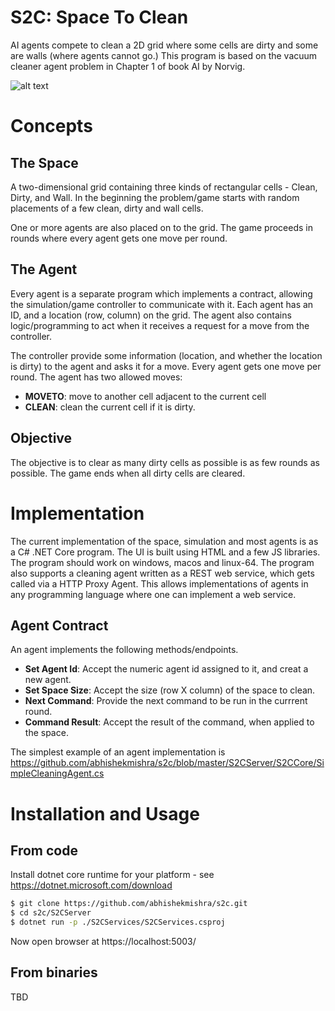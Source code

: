 # S2C: Space To Clean
AI agents compete to clean a 2D grid where some cells are dirty and some are walls (where agents cannot go.)
This program is based on the vacuum cleaner agent problem in Chapter 1 of book AI by Norvig.

![alt text](https://i.imgur.com/IgIPrcD.png "S2C Screenshot")

# Concepts

## The Space
A two-dimensional grid containing three kinds of rectangular cells - Clean, Dirty, and Wall.
In the beginning the problem/game starts with random placements of a few clean, dirty and wall cells.

One or more agents are also placed on to the grid. The game proceeds in rounds where every agent gets one move per round.

## The Agent
Every agent is a separate program which implements a contract, allowing the simulation/game controller to communicate with it. Each agent has an ID, and a location (row, column) on the grid. The agent also contains logic/programming to act when it receives a request for a move from the controller.

The controller provide some information (location, and whether the location is dirty) to the agent and asks it for a move. Every agent gets one move per round.
The agent has two allowed moves:
* **MOVETO**: move to another cell adjacent to the current cell
* **CLEAN**: clean the current cell if it is dirty.

## Objective
The objective is to clear as many dirty cells as possible is as few rounds as possible. The game ends when all dirty cells are cleared.

# Implementation
The current implementation of the space, simulation and most agents is as a C# .NET Core program. The UI is built using HTML and a few JS libraries. The program should work on windows, macos and linux-64. The program also supports a cleaning agent written as a REST web service, which gets called via a HTTP Proxy Agent. This allows implementations of agents in any programming language where one can implement a web service.

## Agent Contract
An agent implements the following methods/endpoints.
* **Set Agent Id**: Accept the numeric agent id assigned to it, and creat a new agent.
* **Set Space Size**: Accept the size (row X column) of the space to clean.
* **Next Command**: Provide the next command to be run in the currrent round.
* **Command Result**: Accept the result of the command, when applied to the space.

The simplest example of an agent implementation is https://github.com/abhishekmishra/s2c/blob/master/S2CServer/S2CCore/SimpleCleaningAgent.cs

# Installation and Usage

## From code
Install dotnet core runtime for your platform - see https://dotnet.microsoft.com/download
```bash
$ git clone https://github.com/abhishekmishra/s2c.git
$ cd s2c/S2CServer
$ dotnet run -p ./S2CServices/S2CServices.csproj
```

Now open browser at https://localhost:5003/

## From binaries
TBD
